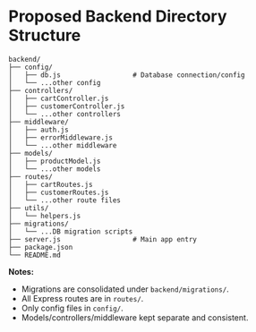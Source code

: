 # Proposed Backend Directory Structure

```
backend/
├── config/
│   ├── db.js                  # Database connection/config
│   └── ...other config
├── controllers/
│   ├── cartController.js
│   ├── customerController.js
│   └── ...other controllers
├── middleware/
│   ├── auth.js
│   ├── errorMiddleware.js
│   └── ...other middleware
├── models/
│   ├── productModel.js
│   └── ...other models
├── routes/
│   ├── cartRoutes.js
│   ├── customerRoutes.js
│   └── ...other route files
├── utils/
│   └── helpers.js
├── migrations/
│   └── ...DB migration scripts
├── server.js                  # Main app entry
├── package.json
└── README.md
```

**Notes:**
- Migrations are consolidated under `backend/migrations/`.
- All Express routes are in `routes/`.
- Only config files in `config/`.
- Models/controllers/middleware kept separate and consistent.